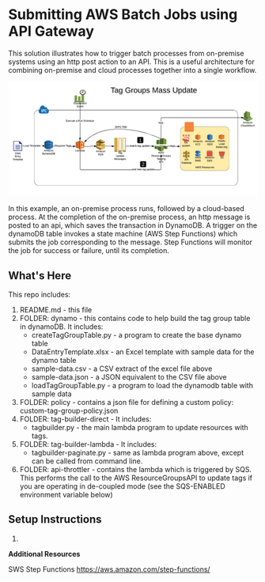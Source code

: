 Submitting AWS Batch Jobs using API Gateway 
==================================================

This solution illustrates how to trigger batch processes from on-premise systems using an http post action to an API.   This is a useful architecture for combining on-premise and cloud processes together into a single workflow.

![Reference Architecture](https://github.com/rjgleave/aws-tag-groups/blob/master/assets/tag-groups-architecture.png)

In this example, an on-premise process runs, followed by a cloud-based process.  At the completion of the on-premise process, an http message is posted to an api, which saves the transaction in DynamoDB.  A trigger on the dynamoDB table invokes a state machine (AWS Step Functions) which submits the job corresponding to the message.  Step Functions will monitor the job for success or failure, until its completion.   

What's Here
-----------

This repo includes:

1. README.md - this file
2. FOLDER: dynamo - this contains code to help build the tag group table in dynamoDB.  It includes:
    *   createTagGroupTable.py - a program to create the base dynamo table
    *   DataEntryTemplate.xlsx - an Excel template with sample data for the dynamo table
    *   sample-data.csv - a CSV extract of the excel file above
    *   sample-data.json - a JSON equivalent to the CSV file above
    *   loadTagGroupTable.py - a program to load the dynamodb table with sample data
3. FOLDER: policy - contains a json file for defining a custom policy:  custom-tag-group-policy.json
4. FOLDER: tag-builder-direct  - It includes:
    *   tagbuilder.py - the main lambda program to update resources with tags.  
5. FOLDER: tag-builder-lambda - It includes:
    *   tagbuilder-paginate.py - same as lambda program above, except can be called from command line.
6. FOLDER: api-throttler - contains the lambda which is triggered by SQS.  This performs the call to the AWS ResourceGroupsAPI to update tags if you are operating in de-coupled mode (see the SQS-ENABLED environment variable below)

Setup Instructions
------------------

1. 



__Additional Resources__

SWS Step Functions
https://aws.amazon.com/step-functions/

